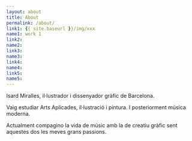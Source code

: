 ```yaml
---
layout: about
title: About
permalink: /about/
link1: {{ site.baseurl }}/img/xxx
name1: work 1
link2:
name2:
link3:
name3:
link4:
name4:
link5:
name5:
---
```


Isard Miralles, il·lustrador i dissenyador gràfic de Barcelona.

Vaig estudiar Arts Aplicades, il·lustració i pintura. I posteriorment música moderna.

Actualment compagino la vida de músic amb la de creatiu gràfic sent aquestes dos les meves grans passions.

